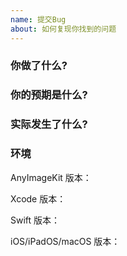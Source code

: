 ```yaml
---
name: 提交Bug
about: 如何复现你找到的问题
---
```




### 你做了什么?




### 你的预期是什么?




### 实际发生了什么?




### 环境

AnyImageKit 版本：

Xcode 版本：

Swift 版本：

iOS/iPadOS/macOS 版本：

